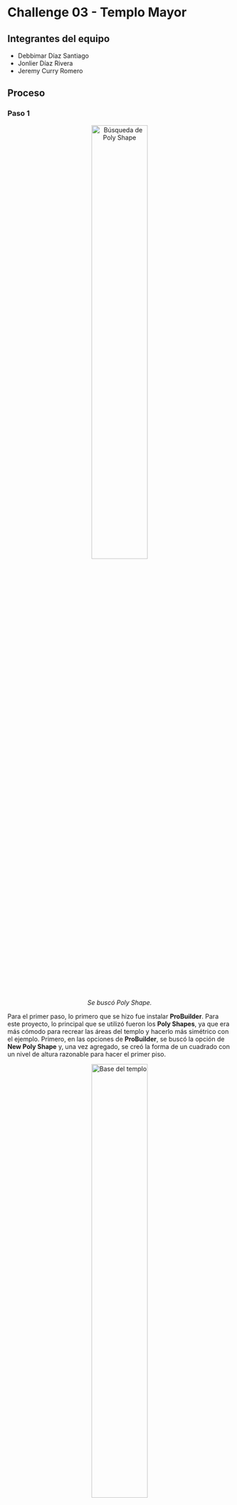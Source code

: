 # Challenge 03 - Templo Mayor

## Integrantes del equipo
- Debbimar Díaz Santiago
- Jonlier Díaz Rivera
- Jeremy Curry Romero
 
## Proceso

### Paso 1
<div align="center">
  <img src="1.png" width="50%" alt="Búsqueda de Poly Shape">
  <p><i>Se buscó Poly Shape.</i></p>
</div>

Para el primer paso, lo primero que se hizo fue instalar **ProBuilder**. Para este proyecto, lo principal que se utilizó fueron los **Poly Shapes**, ya que era más cómodo para recrear las áreas del templo y hacerlo más simétrico con el ejemplo. Primero, en las opciones de **ProBuilder**, se buscó la opción de **New Poly Shape** y, una vez agregado, se creó la forma de un cuadrado con un nivel de altura razonable para hacer el primer piso.

<div align="center">
  <img src="2.png" width="50%" alt="Base del templo">
  <p><i>Base del templo.</i></p>
</div>

### Paso 2

<div align="center">
  <img src="4.png" width="50%" alt="Modificación con Poly Shape">
  <p><i>Se modificó usando la herramienta de Poly Shape.</i></p>
</div>

Aquí, con la misma herramienta del **Poly Shape**, se agregaron unos puntos en las esquinas para hundir las puntas y recrear esa esquina peculiar que tiene el frente de cada piso del templo.

### Paso 3
<div align="center">
  <img src="5.png" width="50%" alt="Esquinas estiradas">
  <p><i>Se estiraron las esquinas.</i></p>
</div>

Con la misma herramienta del **Poly Shape** y los puntos de los vértices que ya estaban, se estiraron hacia atrás los de la esquina de arriba para crear ese relieve en el frente del piso.

### Paso 4

Este mismo proceso se repitió para los 3 pisos restantes, pero cada uno con menor tamaño para recrear esa forma de pirámide.

<div align="center">
  <img src="7.png" width="50%" alt="Formación de las capas del templo">
  <p><i>Formación de las capas.</i></p>
</div>

### Paso 5
<div align="center">
  <img src="8.png" width="50%" alt="Añadiendo objeto para casillas">
  <p><i>Se añadió otro objeto para las casillas.</i></p>
</div>

Luego de haber terminado los pisos con los **shapes** de **ProBuilder**, nos vamos a **New Shape** y elegimos la opción de **Door**. Como son dos casillas que hay que colocar arriba del Templo, pues le dimos **duplicate** para tener la idea.

### Paso 6
<div align="center">
  <img src="9.png" width="50%" alt="Formando los lados de las casillas">
  <p><i>Formación de los lados de las casillas.</i></p>
</div>

Después de tener esos **shapes** de **Door** colocados en sus respectivas posiciones, pues se fue a **Game Object** y en figuras 3D se agregó un cubo. Ese cubo, con la herramienta de escala, se aplanó y estiró al tamaño del marco y con la herramienta de mover se colocó en la esquina del marco del objeto **Door**. Se duplicó este objeto, se giró unos 90 grados y se colocó en la otra esquina. Este proceso se repitió para ambas casillas y todos los lados correspondientes, excepto el del frente.

### Paso 7
<div align="center">
  <img src="10.png" width="50%" alt="Creando los techos">
  <p><i>Creación de los techos.</i></p>
</div>

Se hizo un cubo y, con las herramientas de los vértices y esquinas, se estiró hacia arriba para hacer el efecto «techo a dos aguas» o más o menos parecido. Por último, se agregó otro cubo de los objetos 3D, el cual se estiró y se hizo un poco más corto para cubrir el marco de arriba de la casilla y así tener una entrada más pequeña. El objeto se duplicó y se colocó en la otra casilla.

<div align="center">
  <img src="11.png" width="50%" alt="Añadiendo marco superior">
  <p><i>Se añadió el marco superior de la casilla.</i></p>
</div>

### Paso 8
<div align="center">
  <img src="12.png" width="50%" alt="Vista del templo en proceso">
  <p><i>Templo Mayor en proceso.</i></p>
</div>

Luego, para no dañar nada, se puso la opción de bloquear los objetos para precaver y no mover nada de su sitio. Con las opciones de **ProBuilder** se fue a **New Shape** y elegimos un cubo. Ese cubo se estiró más o menos a la altura general del templo y con la herramienta de rotar se colocó verticalmente a unos -40 grados. Se colocó enfrente del templo, nivelado, para recrear la escalera.

<div align="center">
  <img src="13.png" width="50%" alt="Escalera del templo">
  <p><i>Creación de la escalera.</i></p>
</div>

<div align="center">
  <img src="14.png" width="50%" alt="Ajuste de la escalera">
  <p><i>Ajuste de la escalera.</i></p>
</div>

### Paso 9
<div align="center">
  <img src="15.png" width="50%" alt="Bordes de las escaleras">
  <p><i>Bordes de las escaleras.</i></p>
</div>

Luego se duplicó ese mismo cubo y con la herramienta de escala se encogió el ancho para hacer los bordes. Se colocó un borde y luego se duplicó para el del centro y la otra esquina.

### Paso 10

Una vez teníamos la mayor parte del templo hecho, se va a objetos 3D y se agrega un terreno. Al terreno se le colocan las medidas de 250 en ancho, largo y altura, también un **heightmap resolution** de 257x257. Luego, en internet, se buscó una imagen que cumpliera con el área respectiva en donde se encontraba este templo en sus tiempos; era más o menos tierra, fango y un poco de pasto. La imagen se importó en el área de **paint texture**, dentro del inspector del terreno, se creó un **layer** y, luego de agregar esa nueva pintura, se aplicó.

<div align="center">
  <img src="17.png" width="50%" alt="Terreno pintado">
  <p><i>Se añadió el terreno y se pintó.</i></p>
</div>

### Paso 11

En este último paso, le dimos un toque de creatividad. Para el terreno, usamos las brochas para pintar, dándole un toque más realista al suelo. Descargamos varios assets gratis de la página oficial de Unity, como los de los animales, las palmas y los personajes, y los añadimos al terreno. Además, le dimos color al templo creando varios materiales con distintos colores y los arrastramos a los objetos que estaban en el juego. Por otra parte, le cambiamos el fondo a uno con un cielo más real y con vegetación en la parte de atrás. 

<div align="center">
  <img src="Templo.png" width="50%" alt="Templo terminado">
  <p><i>Templo Mayor terminado.</i></p>
</div>


## Historia

### Donde la Guerra y la Lluvia se Encontraron

Huitzilin e Itzcoatl eran amigos desde pequeños. Siempre estuvieron unidos y jugaban a ser guerreros en los alrededores de la pirámide del Templo Mayor. A medida que fueron creciendo, su vínculo se fortalecía cada vez más, al punto de parecer hermanos. Pero en su adolescencia, la vida les trajo un gran desafío: ambos se enamoraron de Itzel, una joven hermosa que vivía cerca del templo y que, sin darse cuenta, se volvió el centro de sus corazones.

Cuando Itzel descubrió que los dos la amaban, decidió poner a prueba su valentía. Les propuso que se enfrentaran y que el vencedor no solo ganaría su amor, sino también el honor de demostrar su fuerza. Huitzilin e Itzcoatl, confiados en su amistad y en su propio coraje, aceptaron el reto. Al caer la tarde, ambos se encontraron frente a la sagrada pirámide, y en su cima Itzel aguardaba para presenciar el enfrentamiento.

Justo cuando sus miradas se cruzaron, algo imposible ocurrió. Una energía ancestral cayó sobre la pirámide y ambos quedaron envueltos en un resplandor cegador. Huitzilin sintió el espíritu de la guerra en su alma y, ante los ojos de Itzel, se transformó en el dios de la guerra. Itzcoatl, a su vez, sintió la fuerza de las tormentas y de sus manos brotaron relámpagos. La lucha entre ambos estremeció la tierra durante días, causando lluvias torrenciales, vientos huracanados y rugidos que quedaron grabados en la memoria de todos. Aquel enfrentamiento no solo decidiría un amor, sino que marcaría para siempre el mito del Templo Mayor, donde la guerra y la lluvia se encontraron en un combate eterno.

<div align="center">
  <img src="TemploFinal.png" width="50%" alt="Escena final del Templo Mayor con personajes">
</div>


## Gameplay

En este juego, el jugador tiene la opción de utilizar a uno de los dos protagonistas, Huitzilin o Itzcoatl. Cada uno recorre un camino propio, lo que le permite al jugador vivir esta historia desde perspectivas opuestas. La historia de Huitzilin destaca la guerra y el honor, mientras que la de Itzcoatl destaca la fuerza de las tormentas y la conexión con la naturaleza. Al completar ambos recorridos, el jugador podrá experimentar cómo concluye la historia de ambos protagonistas y cómo se verían sus respectivas vidas luego de la gran batalla.


## Experiencia Ganada
**Debbimar** - Haciendo este **challenge** por primera vez, utilicé la opción de **Poly Shape** y me encantó. Es una herramienta muy útil, ya que era bastante sencilla y podía acomodarlo o transformarlo de la forma que quisiera sin tener que escoger la opción y sin «restricciones». Con esto me refiero a que tenía la libertad de transformar un bloque de mil formas de manera sencilla. Fue interesante hacer este **challenge**, ya que justamente en una clase de literatura estábamos hablando de este tema del Popol Vuh y Texcoco.

**Jonlier** - Este tercer reto me puso a sacarle jugo a Unity. Son increíbles e impresionantes las funciones y gráficos que tiene este programa. A mí, me fascinó crear este Templo Mayor. La parte creativa fue mi parte favorita. Le puse empeño para que quedara así como se muestra en la foto. Me hubiese gustado añadirle más cosas al juego, pero sé que en los próximos retos tendré la oportunidad de añadirlas. En fin, ¡reto tres superado!

**Jeremy** - Este challenge me gustó mucho porque no solo me permitió aplicar los conocimientos adquiridos en clase, sino que también, al investigar información sobre la pirámide, pude aprender más acerca de la cultura de México. Descubrí datos importantes sobre sus tradiciones y su historia ancestral, lo que despertó mi curiosidad por conocer y valorar otras culturas más allá de la puertorriqueña.

